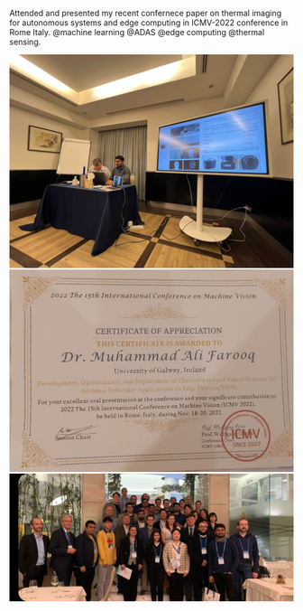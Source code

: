 Attended and presented my recent confernece paper on thermal imaging for autonomous systems and edge computing in ICMV-2022 conference in Rome Italy.
@machine learning @ADAS @edge computing @thermal sensing.

![](/static/assets/img/ICMV-1.jpeg)
![](/static/assets/img/ICMV-2.jpeg)
![](/static/assets/img/ICMV-3.jpeg)
